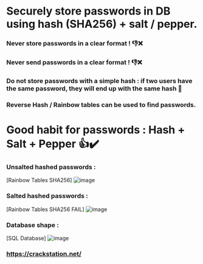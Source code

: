 # Securely store passwords in DB using hash (SHA256) + salt / pepper.

### Never store passwords in a clear format ! 👎❌

### Never send passwords in a clear format ! 👎❌

### Do not store passwords with a simple hash : if two users have the same password, they will end up with the same hash 🚱

### Reverse Hash / Rainbow tables can be used to find passwords.

# Good habit for passwords : Hash + Salt + Pepper 👍✔️

### Unsalted hashed passwords :
[Rainbow Tables SHA256] ![image](https://user-images.githubusercontent.com/64968597/113207408-7c06b300-9268-11eb-8c28-f8f904fd9b9d.JPG)

### Salted hashed passwords :
[Rainbow Tables SHA256 FAIL] ![image](https://user-images.githubusercontent.com/64968597/113208787-1ddacf80-926a-11eb-9957-7087c8d0773a.JPG)

### Database shape : 
[SQL Database] ![image](https://user-images.githubusercontent.com/64968597/113208893-44006f80-926a-11eb-9c5d-15fb6c230ee0.JPG)

### https://crackstation.net/

